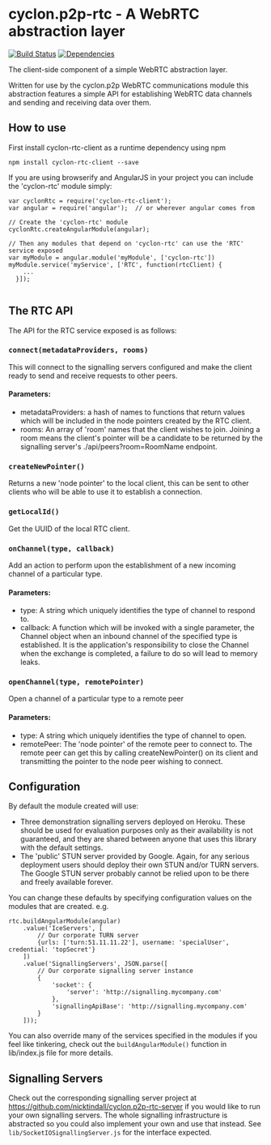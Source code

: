 cyclon.p2p-rtc - A WebRTC abstraction layer
===========================================

[![Build Status](https://travis-ci.org/nicktindall/cyclon.p2p-rtc-client.svg?branch=master)](https://travis-ci.org/nicktindall/cyclon.p2p-rtc-client)
[![Dependencies](https://david-dm.org/nicktindall/cyclon.p2p-rtc-client.png)](https://david-dm.org/nicktindall/cyclon.p2p-rtc-client)

The client-side component of a simple WebRTC abstraction layer.

Written for use by the cyclon.p2p WebRTC communications module this abstraction features a simple API for establishing WebRTC data channels and sending and receiving data over them.

How to use
----------
First install cyclon-rtc-client as a runtime dependency using npm

```
npm install cyclon-rtc-client --save
```

If you are using browserify and AngularJS in your project you can include the 'cyclon-rtc' module simply:

```
var cyclonRtc = require('cyclon-rtc-client');
var angular = require('angular');  // or wherever angular comes from

// Create the 'cyclon-rtc' module
cyclonRtc.createAngularModule(angular);

// Then any modules that depend on 'cyclon-rtc' can use the 'RTC' service exposed
var myModule = angular.module('myModule', ['cyclon-rtc'])
myModule.service('myService', ['RTC', function(rtcClient) {
    ...
  }]);
  
```

The RTC API
-----------
The API for the RTC service exposed is as follows:

### `connect(metadataProviders, rooms)`
This will connect to the signalling servers configured and make the client ready to send and receive requests to other peers.
    
#### Parameters:
* metadataProviders: a hash of names to functions that return values which will be included in the node pointers created by the RTC client.
* rooms: An array of 'room' names that the client wishes to join. Joining a room means the client's pointer will be a candidate to be returned by the signalling server's ./api/peers?room=RoomName endpoint.
    
### `createNewPointer()`
Returns a new 'node pointer' to the local client, this can be sent to other clients who will be able to use it to establish a connection.
    
### `getLocalId()`
Get the UUID of the local RTC client.
    
### `onChannel(type, callback)`
Add an action to perform upon the establishment of a new incoming channel of a particular type.
    
#### Parameters:
* type: A string which uniquely identifies the type of channel to respond to.
* callback: A function which will be invoked with a single parameter, the Channel object when an inbound channel of the specified type is established. It is the application's responsibility to close the Channel when the exchange is completed, a failure to do so will lead to memory leaks.
        
### `openChannel(type, remotePointer)`
Open a channel of a particular type to a remote peer
    
#### Parameters:
* type: A string which uniquely identifies the type of channel to open.
* remotePeer: The 'node pointer' of the remote peer to connect to. The remote peer can get this by calling createNewPointer() on its client and transmitting the pointer to the node peer wishing to connect.
        
Configuration
-------------
By default the module created will use:
* Three demonstration signalling servers deployed on Heroku. These should be used for evaluation purposes only as their availability is not guaranteed, and they are shared between anyone that uses this library with the default settings.
* The 'public' STUN server provided by Google. Again, for any serious deployment users should deploy their own STUN and/or TURN servers. The Google STUN server probably cannot be relied upon to be there and freely available forever.

You can change these defaults by specifying configuration values on the modules that are created. e.g.

```
rtc.buildAngularModule(angular)
    .value('IceServers', [
        // Our corporate TURN server 
        {urls: ['turn:51.11.11.22'], username: 'specialUser', credential: 'topSecret'}
    ])
    .value('SignallingServers', JSON.parse([
        // Our corporate signalling server instance
        {
            'socket': {
                'server': 'http://signalling.mycompany.com'
            },
            'signallingApiBase': 'http://signalling.mycompany.com'
        }
    ]));
```

You can also override many of the services specified in the modules if you feel like tinkering, check out the `buildAngularModule()` function in lib/index.js file for more details.

Signalling Servers
------------------
Check out the corresponding signalling server project at https://github.com/nicktindall/cyclon.p2p-rtc-server if you would like to run your own signalling servers. The whole signalling infrastructure is abstracted so you could also implement your own and use that instead. See `lib/SocketIOSignallingServer.js` for the interface expected.




